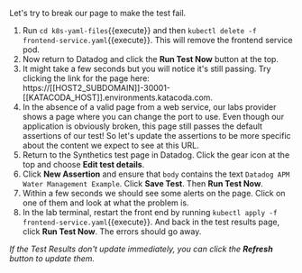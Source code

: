 Let's try to break our page to make the test fail.

1. Run `cd k8s-yaml-files`{{execute}} and then `kubectl delete -f frontend-service.yaml`{{execute}}. This will remove the frontend service pod.
2. Now return to Datadog and click the **Run Test Now** button at the top.
3. It might take a few seconds but you will notice it's still passing. Try clicking the link for the page here: https://[[HOST2_SUBDOMAIN]]-30001-[[KATACODA_HOST]].environments.katacoda.com.
4. In the absence of a valid page from a web service, our labs provider shows a page where you can change the port to use. Even though our application is obviously broken, this page still passes the default assertions of our test! So let's update the assertions to be more specific about the content we expect to see at this URL.
5. Return to the Synthetics test page in Datadog. Click the gear icon at the top and choose **Edit test details**. 
6. Click **New Assertion** and ensure that `body` contains the text `Datadog APM Water Management Example`. Click **Save Test**. Then **Run Test Now**.
7. Within a few seconds we should see some alerts on the page. Click on one of them and look at what the problem is.
8. In the lab terminal, restart the front end by running `kubectl apply -f frontend-service.yaml`{{execute}}. And back in the test results page, click **Run Test Now**. The errors should go away.

  _If the Test Results don't update immediately, you can click the **Refresh** button to update them._
